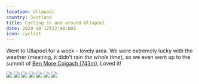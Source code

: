 ```yaml
---
location: Ullapool
country: Scotland
title: Cycling in and around Ullapool
date: 2020-10-12T22:00:00Z
icon: cyclist
---
```


Went to Ullapool for a week – lovely area. We were extremely lucky with the weather (meaning, it didn’t rain _the whole time_), so we even went up to the summit of [Ben More Coigach (743m)](https://www.walkhighlands.co.uk/ullapool/ben-more-coigach.shtml). Loved it!

![](/img/ullapool1.jpeg)
![](/img/ullapool2.jpeg)
![](/img/ullapool4.jpeg)
![](/img/ullapool3.jpeg)
![](/img/ullapool5.jpeg)
![](/img/ullapool6.jpeg)
![](/img/ullapool7.jpeg)
